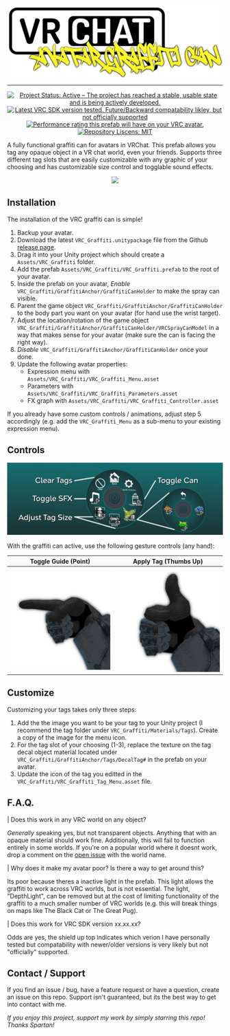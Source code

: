 <div align="center">

![](./docs/banner.png)

</div>

---

<div align="center">

[![Project Status: Active – The project has reached a stable, usable state and is being actively developed.](https://www.repostatus.org/badges/latest/active.svg)](https://www.repostatus.org/#active)
[![Latest VRC SDK version tested. Future/Backward compatability likley, but not officially supported](https://img.shields.io/badge/VRChat%20SDK-3.1.13-blue)](https://docs.vrchat.com/docs/choosing-your-sdk)
[![Performance rating this prefab will have on your VRC avatar.](https://img.shields.io/badge/Avatar%20Performance-Poor-orange)](https://docs.vrchat.com/docs/avatar-performance-ranking-system)
[![Repository Liscens: MIT](https://img.shields.io/github/license/AbsoluteStratos/VRC_Graffiti)](https://github.com/AbsoluteStratos/VRC_Graffiti/blob/main/LICENSE)

</div>

A fully functional graffiti can for avatars in VRChat. 
This prefab allows you tag any opaque object in a VR chat world, even your friends.
Supports three different tag slots that are easily customizable with any graphic of your choosing and has customizable size control and togglable sound effects.

<div align="center">

![](./docs/GraffitiDemo.gif)

</div>

## Installation
The installation of the VRC graffiti can is simple!

1. Backup your avatar.
2. Download the latest `VRC_Graffiti.unitypackage` file from the Github [release page](https://github.com/AbsoluteStratos/VRC_Graffiti/releases).
3. Drag it into your Unity project which should create a `Assets/VRC_Graffiti` folder.
4. Add the prefab `Assets/VRC_Graffiti/VRC_Graffiti.prefab` to the root of your avatar.
5. Inside the prefab on your avatar, *Enable* `VRC_Graffiti/GraffitiAnchor/GraffitiCanHolder` to make the spray can visible.
6. Parent the game object `VRC_Graffiti/GraffitiAnchor/GraffitiCanHolder` to the body part you want on your avatar (for hand use the wrist target).
7. Adjust the location/rotation of the game object `VRC_Graffiti/GraffitiAnchor/GraffitiCanHolder/VRCSprayCanModel` in a way that makes sense for your avatar (make sure the can is facing the right way).
8. *Disable* `VRC_Graffiti/GraffitiAnchor/GraffitiCanHolder` once your done.
9. Update the following avatar properties:
    * Expression menu with `Assets/VRC_Graffiti/VRC_Graffiti_Menu.asset`
    * Parameters with `Assets/VRC_Graffiti/VRC_Graffiti_Parameters.asset`
    * FX graph with `Assets/VRC_Graffiti/VRC_Graffiti_Controller.asset`

If you already have some custom controls / animations, adjust step 5 accordingly (e.g. add the `VRC_Graffiti_Menu` as a sub-menu to your existing expression menu).

## Controls
<div align="center">

![](./docs/controls_banner.png)

</div>

With the graffiti can active, use the following gesture controls (any hand):

<div align="center">

| Toggle Guide (Point)     | Apply Tag (Thumbs Up) |
| ----------- | ----------- |
| ![](./docs/gesture1.png)      | ![](./docs/gesture2.png)       |

</div>

## Customize

Customizing your tags takes only three steps:

1. Add the the image you want to be your tag to your Unity project (I recommend the tag folder under `VRC_Graffiti/Materials/Tags`). Create a copy of the image for the menu icon.
2. For the tag slot of your choosing (1-3), replace the texture on the tag decal object material located under `VRC_Graffiti/GraffitiAnchor/Tags/DecalTag#` in the prefab on your avatar.
3. Update the icon of the tag you editted in the `VRC_Graffiti/VRC_Graffiti_Tag_Menu.asset` file.

## F.A.Q.

| Does this work in any VRC world on any object?

*Generally* speaking yes, but not transparent objects. 
Anything that with an opaque material should work fine.
Additionally, this will fail to function entirely in some worlds.
If you're on a popular world where it doesnt work, drop a comment on the [open issue](https://github.com/AbsoluteStratos/VRC_Graffiti/issues/1) with the world name.

| Why does it make my avatar poor? Is there a way to get around this?

Its poor because theres a inactive light in the prefab. This light allows the graffiti to work across VRC worlds, but is not essential. 
The light, "DepthLight", can be removed but at the cost of limiting functionality of the graffiti to a much smaller number of VRC worlds (e.g. this will break things on maps like The Black Cat or The Great Pug).

| Does this work for VRC SDK version xx.xx.xx?

Odds are yes, the shield up top indicates which verion I have personally tested but compatability with newer/older versions is very likely but not "officially" supported.


## Contact / Support

If you find an issue / bug, have a feature request or have a question, create an issue on this repo.
Support isn't guaranteed, but its the best way to get into contact with me.

*If you enjoy this project, support my work by simply starring this repo! Thanks Spartan!*